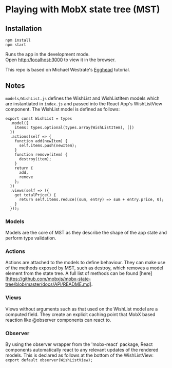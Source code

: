 # Playing with MobX state tree (MST)

## Installation
`npm install`  
`npm start`  

Runs the app in the development mode.<br>
Open [http://localhost:3000](http://localhost:3000) to view it in the browser.  

This repo is based on Michael Westrate's [Egghead][egghead] tutorial. 

[egghead]: https://egghead.io/lessons/react-describe-your-application-domain-using-mobx-state-tree-mst-models

## Notes  
`models/WishList.js` defines the WishList and WishListItem models which are instantiated in `index.js` and passed into the 
React App's WishListView component. The WishList model is defined as follows:   

```
export const WishList = types
  .model({
    items: types.optional(types.array(WishListItem), [])
  })
  .actions(self => {
    function add(newItem) {
      self.items.push(newItem);
    }
    function remove(item) {
      destroy(item);
    }
    return {
      add,
      remove
    };
  })
  .views(self => ({
    get totalPrice() {
      return self.items.reduce((sum, entry) => sum + entry.price, 0);
    }
  }));
```

### Models
Models are the core of MST as they describe the shape of the app state and perform type validation.  

### Actions
Actions are attached to the models to define behaviour. They can make use of the methods exposed by MST,
such as destroy, which removes a model element from the state tree. A full list of methods can be 
found [here][https://github.com/mobxjs/mobx-state-tree/blob/master/docs/API/README.md].  

### Views
Views without arguments such as that used on the WishList model are a computed field. They create an explicit 
caching point that MobX based reaction like @observer components can react to.

### Observer  
By using the observer wrapper from the 'mobx-react' package, React components automatically react to any 
relevant updates of the rendered models. This is declared as follows at the bottom of the WishListView:
`export default observer(WishListView);`  
